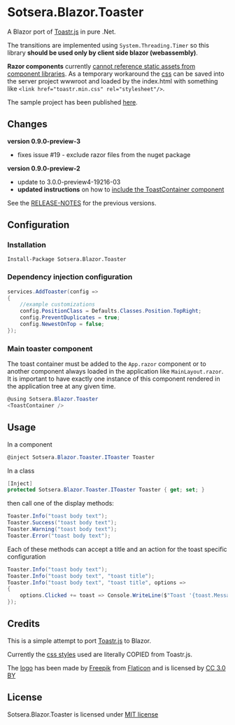 # Sotsera.Blazor.Toaster

A Blazor port of [Toastr.js](https://github.com/CodeSeven/toastr/) in pure .Net. 

The transitions are implemented using `System.Threading.Timer` so this library __should be used only by client side blazor (webassembly)__.

__Razor components__ currently [cannot reference static assets from component libraries](https://blogs.msdn.microsoft.com/webdev/2019/01/29/aspnet-core-3-preview-2/#sharing-component-libraries).
As a temporary workaround the [css](https://raw.githubusercontent.com/sotsera/sotsera.blazor.toaster/master/src/Sotsera.Blazor.Toaster/Content/toastr.min.css)
can be saved into the server project wwwroot and loaded by the index.html with something like `<link href="toastr.min.css" rel="stylesheet"/>`.

The sample project has been published [here](https://blazor-toaster.sotsera.com/).

## Changes

__version 0.9.0-preview-3__
- fixes issue #19 - exclude razor files from the nuget package

__version 0.9.0-preview-2__
- update to 3.0.0-preview4-19216-03
- __updated instructions__ on how to [include the ToastContainer component](#main-toaster-component)

See the [RELEASE-NOTES](https://github.com/sotsera/sotsera.blazor.toaster/blob/master/RELEASE-NOTES.md) for the previous versions.

## Configuration

### Installation

`Install-Package Sotsera.Blazor.Toaster`

### Dependency injection configuration

```c#
services.AddToaster(config =>
{
    //example customizations
    config.PositionClass = Defaults.Classes.Position.TopRight;
    config.PreventDuplicates = true;
    config.NewestOnTop = false;
});
```

### Main toaster component 

The toast container must be added to the `App.razor` component or to another component always loaded in the application like `MainLayout.razor`. It is important to have exactly one instance of this component rendered in the application tree at any given time.

```c#
@using Sotsera.Blazor.Toaster
<ToastContainer />
```

## Usage

In a component

```c#
@inject Sotsera.Blazor.Toaster.IToaster Toaster
```

In a class

```c#
[Inject] 
protected Sotsera.Blazor.Toaster.IToaster Toaster { get; set; }
```

then call one of the display methods:

```c#
Toaster.Info("toast body text");
Toaster.Success("toast body text");
Toaster.Warning("toast body text");
Toaster.Error("toast body text");
```

Each of these methods can accept a title and an action for the toast specific configuration

```c#
Toaster.Info("toast body text");
Toaster.Info("toast body text", "toast title");
Toaster.Info("toast body text", "toast title", options =>
{
    options.Clicked += toast => Console.WriteLine($"Toast '{toast.Message}' Clicked!");
});
```

## Credits

This is a simple attempt to port [Toastr.js](https://github.com/CodeSeven/toastr/) to Blazor.

Currently the [css styles](https://github.com/CodeSeven/toastr/blob/50092cc604850a16c985520b63df184d3e0b4086/build/toastr.min.css) used are literally COPIED from Toastr.js.

The [logo](https://www.flaticon.com/free-icon/breakfast_1381870) has been made by [Freepik](https://www.freepik.com/) from [Flaticon](https://www.flaticon.com/) and is licensed by [CC 3.0 BY](http://creativecommons.org/licenses/by/3.0/)


## License

Sotsera.Blazor.Toaster is licensed under [MIT license](http://www.opensource.org/licenses/mit-license.php)
